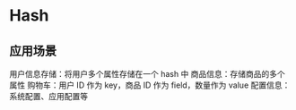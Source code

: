 # Hash

## 应用场景
用户信息存储：将用户多个属性存储在一个 hash 中
商品信息：存储商品的多个属性
购物车：用户 ID 作为 key，商品 ID 作为 field，数量作为 value
配置信息：系统配置、应用配置等
